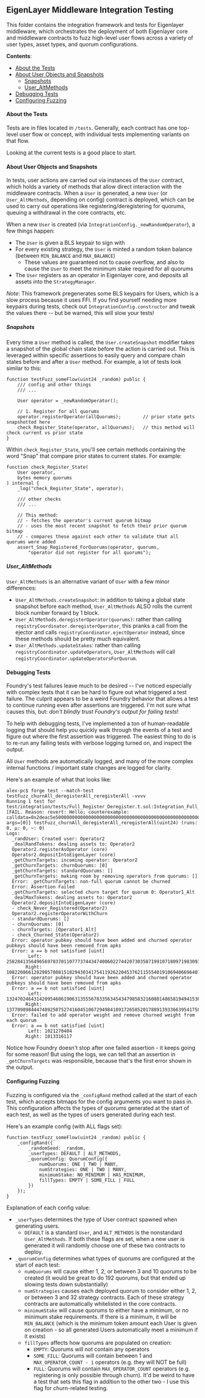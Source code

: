 ## EigenLayer Middleware Integration Testing

This folder contains the integration framework and tests for Eigenlayer middleware, which orchestrates the deployment of both Eigenlayer core and middleware contracts to fuzz high-level user flows across a variety of user types, asset types, and quorum configurations.

**Contents**:
* [About the Tests](#about-the-tests)
* [About User Objects and Snapshots](#about-user-objects-and-snapshots)
    * [Snapshots](#snapshots)
    * [User_AltMethods](#user_altmethods)
* [Debugging Tests](#debugging-tests)
* [Configuring Fuzzing](#configuring-fuzzing)

#### About the Tests

Tests are in files located in `/tests`. Generally, each contract has one top-level user flow or concept, with individual tests implementing variants on that flow.

Looking at the current tests is a good place to start.

#### About User Objects and Snapshots

In tests, user actions are carried out via instances of the `User` contract, which holds a variety of methods that allow direct interaction with the middleware contracts. When a `User` is generated, a new `User` (or `User_AltMethods`, depending on config) contract is deployed, which can be used to carry out operations like registering/deregistering for quorums, queuing a withdrawal in the core contracts, etc.

When a new `User` is created (via `IntegrationConfig._newRandomOperator`), a few things happen:
* The `User` is given a BLS keypair to sign with
* For every existing strategy, the `User` is minted a random token balance (between `MIN_BALANCE` and `MAX_BALANCE`)
    * These values are guaranteed not to cause overflow, and also to cause the `User` to meet the minimum stake required for all quorums
* The `User` registers as an operator in Eigenlayer core, and deposits all assets into the `StrategyManager`.

*Note*: This framework pregenerates some BLS keypairs for Users, which is a slow process because it uses FFI. If you find yourself needing more keypairs during tests, check out `IntegrationConfig.constructor` and tweak the values there -- but be warned, this will slow your tests!

##### Snapshots

Every time a `User` method is called, the `User.createSnapshot` modifier takes a snapshot of the global chain state before the action is carried out. This is leveraged within specific assertions to easily query and compare chain states before and after a `User` method. For example, a lot of tests look similar to this:

```solidity
function testFuzz_someFlow(uint24 _random) public {
    /// config and other things
    /// ...

    User operator = _newRandomOperator();

    // 1. Register for all quorums
    operator.registerOperator(allQuorums);        // prior state gets snapshotted here
    check_Register_State(operator, allQuorums);   // this method will check current vs prior state
}
```

Within `check_Register_State`, you'll see certain methods containing the word "Snap" that compare prior states to current states. For example:

```solidity
function check_Register_State(
    User operator,
    bytes memory quorums
) internal {
    _log("check_Register_State", operator);

    /// other checks
    /// ...

    // This method:
    // - fetches the operator's current quorum bitmap
    // - uses the most recent snapshot to fetch their prior quorum bitmap
    // - compares these against each other to validate that all quorums were added
    assert_Snap_Registered_ForQuorums(operator, quorums,
        "operator did not register for all quorums");
```

##### User_AltMethods

`User_AltMethods` is an alternative variant of `User` with a few minor differences:
* `User_AltMethods.createSnapshot`: in addition to taking a global state snapshot before each method, `User_AltMethods` ALSO rolls the current block number forward by 1 block. 
* `User_AltMethods.deregisterOperator(quorums)`: rather than calling `registryCoordinator.deregisterOperator`, this pranks a call from the ejector and calls `registryCoordinator.ejectOperator` instead, since these methods should be pretty much equivalent.
* `User_AltMethods.updateStakes`: rather than calling `registryCoordinator.updateOperators`, `User_AltMethods` will call `registryCoordinator.updateOperatorsForQuorum`.

#### Debugging Tests

Foundry's test failures leave much to be desired -- I've noticed especially with complex tests that it can be hard to figure out what triggered a test failure. The culprit appears to be a weird Foundry behavior that allows a test to continue running even after assertions are triggered. I'm not sure what causes this, but: *don't blindly trust Foundry's output for failing tests*!

To help with debugging tests, I've implemented a ton of human-readable logging that should help you quickly walk through the events of a test and figure out where the first assertion was triggered. The easiest thing to do is to re-run any failing tests with verbose logging turned on, and inspect the output. 

All `User` methods are automatically logged, and many of the more complex internal functions / important state changes are logged for clarity.

Here's an example of what that looks like:

```
alex-pc$ forge test --match-test testFuzz_churnAll_deregisterAll_reregisterAll -vvvv
Running 1 test for test/integration/tests/Full_Register_Deregister.t.sol:Integration_Full_Register_Deregister
[FAIL. Reason: revert: Hello; counterexample: calldata=0x2deac5e50000000000000000000000000000000000000000000000000000000000000000 args=[0]] testFuzz_churnAll_deregisterAll_reregisterAll(uint24) (runs: 0, μ: 0, ~: 0)
Logs:
  _randUser: Created user: Operator2
  _dealRandTokens: dealing assets to: Operator2
  Operator2.registerAsOperator (core)
  Operator2.depositIntoEigenLayer (core)
  _getChurnTargets: incoming operator: Operator2
  _getChurnTargets: churnQuorums: [0]
  _getChurnTargets: standardQuorums: []
  _getChurnTargets: making room by removing operators from quorums: []
  Error: _getChurnTargets: non-full quorum cannot be churned
  Error: Assertion Failed
  _getChurnTargets: selected churn target for quorum 0: Operator1_Alt
  _dealMaxTokens: dealing assets to: Operator2
  Operator2.depositIntoEigenLayer (core)
  - check_Never_Registered(Operator2)
  Operator2.registerOperatorWithChurn
  - standardQuorums: []
  - churnQuorums: [0]
  - churnTargets: [Operator1_Alt]
  - check_Churned_State(Operator2)
  Error: operator pubkey should have been added and churned operator pubkeys should have been removed from apks
  Error: a == b not satisfied [uint]
        Left: 2582841356496569783701107773744347400602274420730358719910718097198309395114
       Right: 10822086612829857808151829430341754119262204537621155540191069406696407943166
  Error: operator pubkey should have been added and churned operator pubkeys should have been removed from apks
  Error: a == b not satisfied [uint]
        Left: 13247024643142095460619063135556783356345434798583216080148658194941536279140
       Right: 13770989844474892507527416045106729498410917265852017889139336639541758415479
  Error: failed to add operator weight and remove churned weight from each quorum
  Error: a == b not satisfied [uint]
        Left: 1021270404
       Right: 1013316117

```

Notice how Foundry doesn't stop after one failed assertion - it keeps going for some reason! But using the logs, we can tell that an assertion in `_getChurnTargets` was responsible, because that's the first error shown in the output.

#### Configuring Fuzzing

Fuzzing is configured via the `_configRand` method called at the start of each test, which accepts bitmaps for the config arguments you want to pass in. This configuration affects the types of quorums generated at the start of each test, as well as the types of users generated during each test.

Here's an example config (with ALL flags set):

```solidity
function testFuzz_someFlow(uint24 _random) public {   
    _configRand({
        _randomSeed: _random,
        _userTypes: DEFAULT | ALT_METHODS,
        _quorumConfig: QuorumConfig({
            numQuorums: ONE | TWO | MANY,
            numStrategies: ONE | TWO | MANY,
            minimumStake: NO_MINIMUM | HAS_MINIMUM,
            fillTypes: EMPTY | SOME_FILL | FULL
        })
    });
}
```

Explanation of each config value:
* `_userTypes` determines the type of User contract spawned when generating users.
    * `DEFAULT` is a standard `User`, and `ALT_METHODS` is the nonstandard `User_AltMethods`. If both these flags are set, when a new user is generated it will randomly choose one of these two contracts to deploy.
* `_quorumConfig` determines what types of quorums are configured at the start of each test:
    * `numQuorums` will cause either 1, 2, or between 3 and 10 quorums to be created (it would be great to do 192 quorums, but that ended up slowing tests down substantially)
    * `numStrategies` causes each deployed quorum to consider either 1, 2, or between 3 and 32 strategy contracts. Each of these strategy contracts are automatically whitelisted in the core contracts.
    * `minimumStake` will cause quorums to either have a minimum, or no minimum stake requirements. If there is a minimum, it will be `MIN_BALANCE` (which is the minimum token amount each User is given on creation - so all generated Users automatically meet a minimum if it exists)
    * `fillTypes` affects how quorums are populated on creation:
        * `EMPTY`: Quorums will not contain any operators
        * `SOME_FILL`: Quorums will contain between 1 and `MAX_OPERATOR_COUNT - 1` operators (e.g. they will NOT be full)
        * `FULL`: Quorums will contain `MAX_OPERATOR_COUNT` operators (e.g. registering is only possible through churn). It'd be weird to have a test that sets this flag in addition to the other two - I use this flag for churn-related testing.